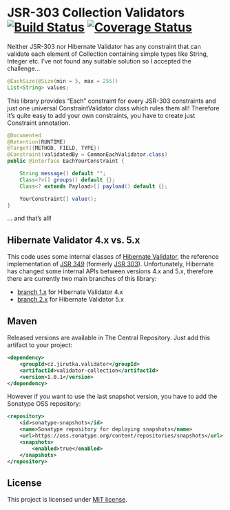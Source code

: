 JSR-303 Collection Validators [![Build Status](https://travis-ci.org/jirutka/validator-collection.png)](https://travis-ci.org/jirutka/validator-collection) [![Coverage Status](https://coveralls.io/repos/jirutka/validator-collection/badge.png)](https://coveralls.io/r/jirutka/validator-collection)
============================= 

Neither JSR-303 nor Hibernate Validator has any constraint that can validate
each element of Collection containing simple types like String, Integer etc.
I’ve not found any suitable solution so I accepted the challenge...

```java
@EachSize(@Size(min = 5, max = 255))
List<String> values;
```

This library provides “Each” constraint for every JSR-303 constraints and just
one universal ConstraintValidator class which rules them all! Therefore it’s
quite easy to add your own constraints, you have to create just Constraint
annotation.

```java
@Documented
@Retention(RUNTIME)
@Target({METHOD, FIELD, TYPE})
@Constraint(validatedBy = CommonEachValidator.class)
public @interface EachYourConstraint {

    String message() default "";
    Class<?>[] groups() default {};
    Class<? extends Payload>[] payload() default {};

    YourConstraint[] value();
}
```

… and that’s all!


Hibernate Validator 4.x vs. 5.x
-------------------------------

This code uses some internal classes of [Hibernate Validator](http://www.hibernate.org/subprojects/validator.html), the reference implementation of [JSR 349](http://beanvalidation.org/1.1/) (formerly [JSR 303](http://beanvalidation.org/1.0/)). Unfortunately, Hibernate has changed some internal APIs between versions 4.x and 5.x, therefore there are currently two main branches of this library:

*  [branch 1.x](https://github.com/jirutka/validator-collection/tree/1.x) for Hibernate Validator 4.x
*  [branch 2.x](https://github.com/jirutka/validator-collection/tree/2.x) for Hibernate Validator 5.x


Maven
-----

Released versions are available in The Central Repository. Just add this artifact to your project:

```xml
<dependency>
    <groupId>cz.jirutka.validator</groupId>
    <artifactId>validator-collection</artifactId>
    <version>1.0.1</version>
</dependency>
```

However if you want to use the last snapshot version, you have to add the Sonatype OSS repository:

```xml
<repository>
    <id>sonatype-snapshots</id>
    <name>Sonatype repository for deploying snapshots</name>
    <url>https://oss.sonatype.org/content/repositories/snapshots</url>
    <snapshots>
        <enabled>true</enabled>
    </snapshots>
</repository>
```


License
-------

This project is licensed under [MIT license](http://opensource.org/licenses/MIT).
